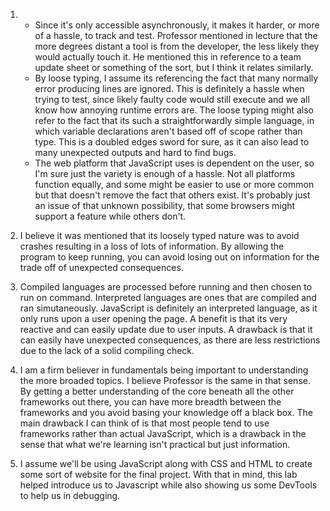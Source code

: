 1. - Since it's only accessible asynchronously, it makes it harder, or more of a hassle, to track and test. Professor mentioned in lecture that the more degrees distant a tool is from the developer, the less likely they would actually touch it. He mentioned this in reference to a team update sheet or something of the sort, but I think it relates similarly. 
    - By loose typing, I assume its referencing the fact that many normally error producing lines are ignored. This is definitely a hassle when trying to test, since likely faulty code would still execute and we all know how annoying runtime errors are. The loose typing might also refer to the fact that its such a straightforwardly simple language, in which variable declarations aren't based off of scope rather than type. This is a doubled edges sword for sure, as it can also lead to many unexpected outputs and hard to find bugs. 
    - The web platform that JavaScript uses is dependent on the user, so I'm sure just the variety is enough of a hassle. Not all platforms function equally, and some might be easier to use or more common but that doesn't remove the fact that others exist. It's probably just an issue of that unknown possibility, that some browsers might support a feature while others don't. 

2. I believe it was mentioned that its loosely typed nature was to avoid crashes resulting in a loss of lots of information. By allowing the program to keep running, you can avoid losing out on information for the trade off of unexpected consequences. 

3. Compiled languages are processed before running and then chosen to run on command. Interpreted languages are ones that are compiled and ran simutaneously. JavaScript is definitely an interpreted language, as it only runs upon a user opening the page. A benefit is that its very reactive and can easily update due to user inputs. A drawback is that it can easily have unexpected consequences, as there are less restrictions due to the lack of a solid compiling check. 

4. I am a firm believer in fundamentals being important to understanding the more broaded topics. I believe Professor is the same in that sense. By getting a better understanding of the core beneath all the other frameworks out there, you can have more breadth between the frameworks and you avoid basing your knowledge off a black box. The main drawback I can think of is that most people tend to use frameworks rather than actual JavaScript, which is a drawback in the sense that what we're learning isn't practical but just information.

5. I assume we'll be using JavaScript along with CSS and HTML to create some sort of website for the final project. With that in mind, this lab helped introduce us to Javascript while also showing us some DevTools to help us in debugging. 